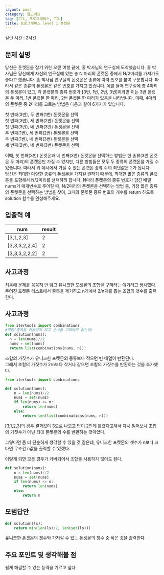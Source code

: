 ```yaml
---
layout: post
category: 알고리즘
tag: [기초, 프로그래머스, TIL]
title: 프로그래머스 level 1 폰켓몬
---
```

걸린 시간 : 2시간 
## 문제 설명

당신은 폰켓몬을 잡기 위한 오랜 여행 끝에, 홍 박사님의 연구실에 도착했습니다. 홍 박사님은 당신에게 자신의 연구실에 있는 총 N 마리의 폰켓몬 중에서 N/2마리를 가져가도 좋다고 했습니다.
홍 박사님 연구실의 폰켓몬은 종류에 따라 번호를 붙여 구분합니다. 따라서 같은 종류의 폰켓몬은 같은 번호를 가지고 있습니다. 예를 들어 연구실에 총 4마리의 폰켓몬이 있고, 각 폰켓몬의 종류 번호가 [3번, 1번, 2번, 3번]이라면 이는 3번 폰켓몬 두 마리, 1번 폰켓몬 한 마리, 2번 폰켓몬 한 마리가 있음을 나타냅니다. 이때, 4마리의 폰켓몬 중 2마리를 고르는 방법은 다음과 같이 6가지가 있습니다.  

첫 번째(3번), 두 번째(1번) 폰켓몬을 선택  
첫 번째(3번), 세 번째(2번) 폰켓몬을 선택  
첫 번째(3번), 네 번째(3번) 폰켓몬을 선택  
두 번째(1번), 세 번째(2번) 폰켓몬을 선택  
두 번째(1번), 네 번째(3번) 폰켓몬을 선택  
세 번째(2번), 네 번째(3번) 폰켓몬을 선택  

이때, 첫 번째(3번) 폰켓몬과 네 번째(3번) 폰켓몬을 선택하는 방법은 한 종류(3번 폰켓몬 두 마리)의 폰켓몬만 가질 수 있지만, 다른 방법들은 모두 두 종류의 폰켓몬을 가질 수 있습니다. 따라서 위 예시에서 가질 수 있는 폰켓몬 종류 수의 최댓값은 2가 됩니다.  
당신은 최대한 다양한 종류의 폰켓몬을 가지길 원하기 때문에, 최대한 많은 종류의 폰켓몬을 포함해서 N/2마리를 선택하려 합니다. N마리 폰켓몬의 종류 번호가 담긴 배열 nums가 매개변수로 주어질 때, N/2마리의 폰켓몬을 선택하는 방법 중, 가장 많은 종류의 폰켓몬을 선택하는 방법을 찾아, 그때의 폰켓몬 종류 번호의 개수를 return 하도록 solution 함수를 완성해주세요.  

## 입출력 예

<table>
  <thead>
    <tr>
      <th>num</th>
      <th>result</th>
    </tr>
  </thead>
  <tbody>
    <tr>
      <td>[3,1,2,3]</td>
      <td>2</td>
    </tr>
    <tr>
      <td>[3,3,3,2,2,4]</td>
      <td>2</td>
    </tr>
    <tr>
      <td>[3,3,3,2,2,2]</td>
      <td>2</td>
    </tr>
  </tbody>
</table>

## 사고과정

처음에 문제를 꼼꼼히 안 읽고 유니크한 포켓몬의 조합을 구하라는 얘기라고 생각했다.  
주어진 포켓몬 리스트에서 중복을 제거하고 n개에서 2/n개를 뽑는 조합의 갯수를 출력한다.

## 사고과정

```python
from itertools import combinations
#조합(중복을 허용하지 않고 순서를 고려하지 않는다)
def solution(nums):
  n = len(nums)//2
  nums = set(nums)
  return list(combinations(nums, n)):
```

조합의 가짓수가 유니크한 포켓몬의 종류보다 작으면 빈 배열이 반환된다.  
그래서 조합의 가짓수가 2/n보다 작거나 같으면 조합의 가짓수를 반환하는 것을 추가했다.

```python
from itertools import combinations

def solution(nums):
    n = len(nums)//2
    nums = set(nums)
    if len(nums) <= n:
        return len(nums)
    else:
        return len(list(combinations(nums, n)))
```

\[3,1,2,3]의 경우 결과값이 3으로 나오고 답이 2인데 틀렸다고해서 다시 읽어보니 조합의 가짓수가 아닌 최대 폰켓몬의 수를 반환하는 것이었다.  

그렇다면 좀 더 단순하게 생각할 수 있을 것 같은데, 유니크한 포켓몬의 갯수가 n보다 크다면 무조건 n값을 출력할 수 있겠다. 

이렇게 되면 모든 경우가 커버되어서 조합을 사용하지 않아도 된다. 

```python
def solution(nums):
    n = len(nums)//2
    nums = set(nums)
    if len(nums) <= n:
        return len(nums)
    else:
        return n
```


## 모범답안

```python
def solution(ls):
    return min(len(ls)/2, len(set(ls)))
```
유니크한 폰켓몬의 갯수와 가져갈 수 있는 폰켓몬의 갯수 중 작은 것을 출력한다.

## 주요 포인트 및 생각해볼 점

쉽게 해결할 수 있는 능력을 기르고 싶다 